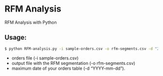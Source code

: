# RFM Analysis

RFM Analysis with Python

## Usage:

```bash
$ python RFM-analysis.py -i sample-orders.csv -o rfm-segments.csv -d "2018-04-01"
```

- orders file (-i sample-orders.csv)
- output file with the RFM segmentation (-o rfm-segments.csv)
- maximum date of your orders table (-d “YYYY-mm-dd”).

